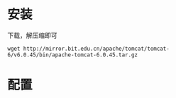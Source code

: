 
# 安装
下载，解压缩即可

    wget http://mirror.bit.edu.cn/apache/tomcat/tomcat-6/v6.0.45/bin/apache-tomcat-6.0.45.tar.gz
# 配置
